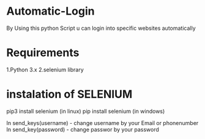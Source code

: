 # Automatic-Login
By Using this python Script u can login into specific websites automatically

# Requirements
1.Python 3.x
2.selenium library

# instalation of SELENIUM
pip3 install selenium (in linux)
pip install selenium (in windows)

In send_keys(username) - change username  by your Email or phonenumber
In send_key(password) - change passwor by your  password
